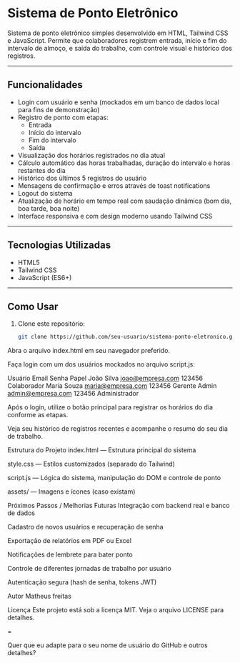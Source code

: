 # Sistema de Ponto Eletrônico

Sistema de ponto eletrônico simples desenvolvido em HTML, Tailwind CSS e JavaScript. Permite que colaboradores registrem entrada, início e fim do intervalo de almoço, e saída do trabalho, com controle visual e histórico dos registros.

---

## Funcionalidades

- Login com usuário e senha (mockados em um banco de dados local para fins de demonstração)
- Registro de ponto com etapas:  
  - Entrada  
  - Início do intervalo  
  - Fim do intervalo  
  - Saída  
- Visualização dos horários registrados no dia atual
- Cálculo automático das horas trabalhadas, duração do intervalo e horas restantes do dia
- Histórico dos últimos 5 registros do usuário
- Mensagens de confirmação e erros através de toast notifications
- Logout do sistema
- Atualização de horário em tempo real com saudação dinâmica (bom dia, boa tarde, boa noite)
- Interface responsiva e com design moderno usando Tailwind CSS

---

## Tecnologias Utilizadas

- HTML5
- Tailwind CSS
- JavaScript (ES6+)

---

## Como Usar

1. Clone este repositório:
   ```bash
   git clone https://github.com/seu-usuario/sistema-ponto-eletronico.git
Abra o arquivo index.html em seu navegador preferido.

Faça login com um dos usuários mockados no arquivo script.js:

Usuário	Email	Senha	Papel
João Silva	joao@empresa.com	123456	Colaborador
Maria Souza	maria@empresa.com	123456	Gerente
Admin	admin@empresa.com	123456	Administrador

Após o login, utilize o botão principal para registrar os horários do dia conforme as etapas.

Veja seu histórico de registros recentes e acompanhe o resumo do seu dia de trabalho.

Estrutura do Projeto
index.html — Estrutura principal do sistema

style.css — Estilos customizados (separado do Tailwind)

script.js — Lógica do sistema, manipulação do DOM e controle de ponto

assets/ — Imagens e ícones (caso existam)

Próximos Passos / Melhorias Futuras
Integração com backend real e banco de dados

Cadastro de novos usuários e recuperação de senha

Exportação de relatórios em PDF ou Excel

Notificações de lembrete para bater ponto

Controle de diferentes jornadas de trabalho por usuário

Autenticação segura (hash de senha, tokens JWT)

Autor
Matheus freitas

Licença
Este projeto está sob a licença MIT. Veja o arquivo LICENSE para detalhes.

=

Quer que eu adapte para o seu nome de usuário do GitHub e outros detalhes?







